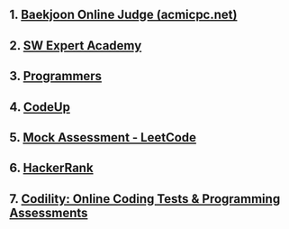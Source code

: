 ## 1. [Baekjoon Online Judge (acmicpc.net)](https://www.acmicpc.net/)



## 2. [SW Expert Academy](https://swexpertacademy.com/main/main.do)



## 3. [Programmers](https://programmers.co.kr/)



## 4. [CodeUp](https://codeup.kr/)



## 5. [Mock Assessment - LeetCode](https://leetcode.com/assessment/)



## 6. [HackerRank](https://leetcode.com/assessment/)



## 7. [Codility: Online Coding Tests & Programming Assessments](https://www.codility.com/)

